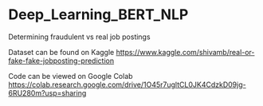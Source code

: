 # Deep_Learning_BERT_NLP
Determining fraudulent vs real job postings

Dataset can be found on Kaggle
https://www.kaggle.com/shivamb/real-or-fake-fake-jobposting-prediction

Code can be viewed on Google Colab
https://colab.research.google.com/drive/1O45r7ugltCL0JK4CdzkD09jg-6RU280m?usp=sharing
